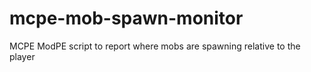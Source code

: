 # mcpe-mob-spawn-monitor
MCPE ModPE script to report where mobs are spawning relative to the player

